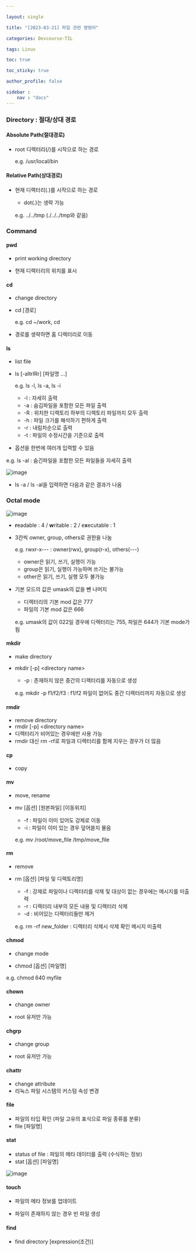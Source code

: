 ```yaml
---

layout: single

title: "[2023-03-21] 파일 관련 명령어"

categories: Devcourse-TIL

tags: Linux

toc: true

toc_sticky: true

author_profile: false

sidebar :
    nav : "docs"
---
```


### Directory : 절대/상대 경로

#### Absolute Path(절대경로)

- root 디렉터리(/)를 시작으로 하는 경로

  e.g. /usr/local/bin
  
  

#### Relative Path(상대경로)

- 현재 디렉터리(.)를 시작으로 하는 경로

  - dot(.)는 생략 가능

  e.g. ../../tmp (./../../tmp와 같음)

  

### Command

#### pwd 

- print working directory

- 현재 디렉터리의 위치를 표시

  

#### cd 

- change directory

- cd [경로] 

  e.g.  cd ~/work, cd

- 경로를 생략하면 홈 디렉터리로 이동

  

#### ls

- list file

- ls [-altrIRr] [파일명 ...]

  e.g.  ls -l, ls -a, ls -i 

  - -l : 자세히 출력
  - -a : 숨김파일을 포함한 모든 파일 출력
  - -R : 위치한 디렉토리 하부의 디렉토리 파일까지 모두 출력
  - -h : 파일 크기를 해석하기 편하게 출력
  - -r : 내림차순으로 출력
  - -t : 파일의 수정시간을 기준으로 출력

-  옵션을 한번에 여러개 입력할 수 있음

  e.g.  ls -al : 숨긴파일을 포함한 모든 파일들을 자세히 출력

![image](https://user-images.githubusercontent.com/116723552/227340987-bfca62dc-38a2-4fda-9365-32856a43e83d.png)

- ls -a / ls -al을 입력하면 다음과 같은 결과가 나옴

### Octal mode

![image](https://user-images.githubusercontent.com/116723552/227343303-89ebcd0c-7c1c-47a2-9ace-6e7a9838abe3.png)

- **r**eadable : 4  /  **w**ritable : 2  /  e**x**ecutable : 1 

- 3칸씩 owner, group, others로 권한을 나눔

  e.g.  rwxr-x--- : owner(rwx), group(r-x), others(---) 

  - owner은 읽기, 쓰기, 실행이 가능
  - group은 읽기, 실행이 가능하며 쓰기는 불가능
  - other은 읽기, 쓰기, 실행 모두 불가능

- 기본 모드의 값은 umask의 값을 뺀 나머지

  - 디렉터리의 기본 mod 값은 777
  - 파일의 기본 mod 값은 666

  e.g.  umask의 값이 022일 경우에 디렉터리는 755, 파일은 644가 기본 mode가 됨



#### mkdir

- make directory

- mkdir [-p] &#60;directory name&#62;

  - -p : 존재하지 않은 중간의 디렉터리를 자동으로 생성

  e.g.  mkdir -p f1/f2/f3 : f1/f2 파일이 없어도 중간 디렉터리까지 자동으로 생성



#### rmdir

- remove directory
- rmdir [-p] &#60;directory name&#62;
- 디렉터리가 비어있는 경우에만 사용 가능
- rmdir 대신 rm -rf로 파일과 디렉터리를 함께 지우는 경우가 더 많음



#### cp

- copy

  

#### mv

- move, rename

- mv [옵션] [원본파일] [이동위치]

  - -f : 파일이 이미 있어도 강제로 이동
  - -i : 파일이 이미 있는 경우 덮어쓸지 물음

  e.g.  mv  /root/move_file  /tmp/move_file

  

#### rm

- remove

- rm [옵션] [파일 및 디렉토리명]

  - -f  : 강제로 파일이나 디렉터리를 삭제 및 대상이 없는 경우에는 메시지를 미출력
  - -r : 디렉터리 내부의 모든 내용 및 디렉터리 삭제
  - -d : 비어있는 디렉터리들만 제거

  e.g.  rm -rf new_folder : 디렉터리 삭제시 삭제 확인 메시지 미출력



#### chmod

- change mode

- chmod [옵션] [파일명]

e.g.  chmod 640 myfile 



#### chown

- change owner

- root 유저만 가능

  

#### chgrp

- change group

- root 유저만 가능

  

#### chattr

- change attribute
- 리눅스 파일 시스템의 커스텀 속성 변경



#### file

- 파일의 타입 확인 (파일 고유의 표식으로 파일 종류를 분류)
- file [파일명]



#### stat

- status of file : 파일의 메타 데이터를 출력 (수식하는 정보)
- stat [옵션] [파일명]

![image](https://user-images.githubusercontent.com/116723552/227360317-4063a14c-45d0-4aab-88fe-912e4e457b29.png)

#### touch

- 파일의 메타 정보를 업데이트

- 파일이 존재하지 않는 경우 빈 파일 생성

  

#### find

- find directory [expression(조건)]







